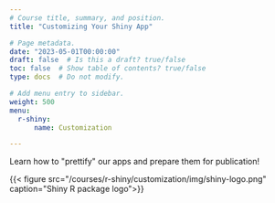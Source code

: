```yaml
---
# Course title, summary, and position.
title: "Customizing Your Shiny App"

# Page metadata.
date: "2023-05-01T00:00:00"
draft: false  # Is this a draft? true/false
toc: false  # Show table of contents? true/false
type: docs  # Do not modify.

# Add menu entry to sidebar.
weight: 500
menu:
  r-shiny:
      name: Customization

---
```


Learn how to "prettify" our apps and prepare them for publication!

{{< figure src="/courses/r-shiny/customization/img/shiny-logo.png" caption="Shiny R package logo">}}
